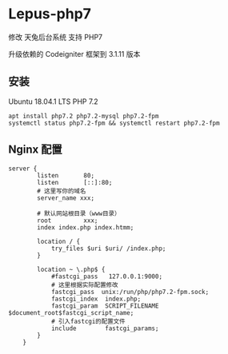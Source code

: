 # Lepus-php7
修改 天兔后台系统 支持 PHP7 

升级依赖的 Codeigniter 框架到 3.1.11 版本


## 安装

Ubuntu 18.04.1 LTS
PHP 7.2

```
apt install php7.2 php7.2-mysql php7.2-fpm
systemctl status php7.2-fpm && systemctl restart php7.2-fpm
```


## Nginx 配置
```
server {
        listen       80;
        listen       [::]:80;
        # 这里写你的域名
        server_name xxx;
        
        # 默认网站根目录（www目录）
        root         xxx;
	    index index.php index.htmm;

        location / {
	        try_files $uri $uri/ /index.php;
        }

        location ~ \.php$ {
            #fastcgi_pass   127.0.0.1:9000;
            # 这里根据实际配置修改
	        fastcgi_pass  unix:/run/php/php7.2-fpm.sock;
            fastcgi_index  index.php;
            fastcgi_param  SCRIPT_FILENAME  $document_root$fastcgi_script_name;
            # 引入fastcgi的配置文件
            include        fastcgi_params;
        }
    }
```
